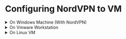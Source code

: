 # Configuring NordVPN to VM

<details>

<summary>On Windows Machine (With NordVPN)</summary>

* Open elevated cmd.exe, run following commands:
  * IP Forwarding on Windows Host
    *   ```
        netsh interface ipv4 set interface "NordLynx" forwarding=enabled
        ```


  * Add routing rule on Windows Host to forward traffic from VM's NAT network thru VPN interface
    * ```
      route add [NAT_SUBNET] mask [SUBNET_MASK] [VPN_INTERFACE_IP]
      route add 192.168.1.0 mask 255.255.255.0 10.5.0.2
      ```

</details>

<details>

<summary>On Vmware Workstation</summary>

* Go to Edit --> Virtual Network Editor

![](../.gitbook/assets/9.png)

*   Create a new NAT network -> "Add Network" -> Select NAT, put in NAT IP range (use ipconfig) if unsure -> "Apply" -> "Ok"



    <figure><img src="../.gitbook/assets/10.png" alt=""><figcaption></figcaption></figure>

</details>

<details>

<summary>On Linux VM</summary>

* Connect to IP -> Is VPN IP

![](../.gitbook/assets/11.png)

&#x20;

</details>
